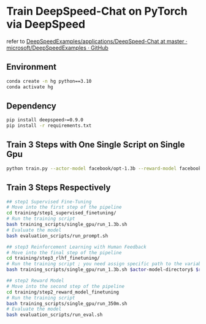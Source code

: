 # Train DeepSpeed-Chat on PyTorch via DeepSpeed

refer to [DeepSpeedExamples/applications/DeepSpeed-Chat at master · microsoft/DeepSpeedExamples · GitHub](https://github.com/microsoft/DeepSpeedExamples/tree/master/applications/DeepSpeed-Chat)

## Environment 

```bash
conda create -n hg python==3.10
conda activate hg
```

## Dependency

```bash
pip install deepspeed>=0.9.0
pip install -r requirements.txt
```

## Train 3 Steps with One Single Script on Single Gpu

```bash
python train.py --actor-model facebook/opt-1.3b --reward-model facebook/opt-350m --deployment-type single_gpu
```

## Train 3 Steps Respectively

```bash
## step1 Supervised Fine-Tuning
# Move into the first step of the pipeline
cd training/step1_supervised_finetuning/
# Run the training script
bash training_scripts/single_gpu/run_1.3b.sh
# Evaluate the model
bash evaluation_scripts/run_prompt.sh
```

```bash
## step3 Reinforcement Learning with Human Feedback
# Move into the final step of the pipeline
cd training/step3_rlhf_finetuning/
# Run the training script ; you need assign specific path to the variables 
bash training_scripts/single_gpu/run_1.3b.sh $actor-model-directory$ $reward-model-directory$  '' '' ./output
```

```bash
## step2 Reward Model
# Move into the second step of the pipeline
cd training/step2_reward_model_finetuning
# Run the training script
bash training_scripts/single_gpu/run_350m.sh
# Evaluate the model
bash evaluation_scripts/run_eval.sh
```

## 